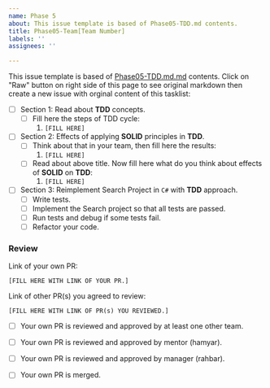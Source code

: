```yaml
---
name: Phase 5
about: This issue template is based of Phase05-TDD.md contents.
title: Phase05-Team[Team Number]
labels: ''
assignees: ''

---
```


This issue template is based of [Phase05-TDD.md.md](https://github.com/Star-Academy/codestar-internship/blob/master/Projects/Phase05-TDD.md) contents.
Click on "Raw" button on right side of this page to see original markdown then create a new issue with orginal content of this tasklist:

- [ ] Section 1: Read about **TDD** concepts.
    - [ ] Fill here the steps of TDD cycle:
        1. `[FILL HERE]`
- [ ] Section 2: Effects of applying **SOLID** principles in **TDD**.
    - [ ] Think about that in your team, then fill here the results:
        1. `[FILL HERE]`
    - [ ] Read about above title. Now fill here what do you think about effects of **SOLID** on **TDD**:
        1. `[FILL HERE]`
- [ ] Section 3: Reimplement Search Project in `C#` with **TDD** approach.
    - [ ] Write tests. 
    - [ ] Implement the Search project so that all tests are passed.
    - [ ] Run tests and debug if some tests fail.
    - [ ] Refactor your code.

### Review

Link of your own PR:

`[FILL HERE WITH LINK OF YOUR PR.]`

Link of other PR(s) you agreed to review:

`[FILL HERE WITH LINK OF PR(s) YOU REVIEWED.]`


- [ ] Your own PR is reviewed and approved by at least one other team.

- [ ] Your own PR is reviewed and approved by mentor (hamyar).

- [ ] Your own PR is reviewed and approved by manager (rahbar).

- [ ] Your own PR is merged.
